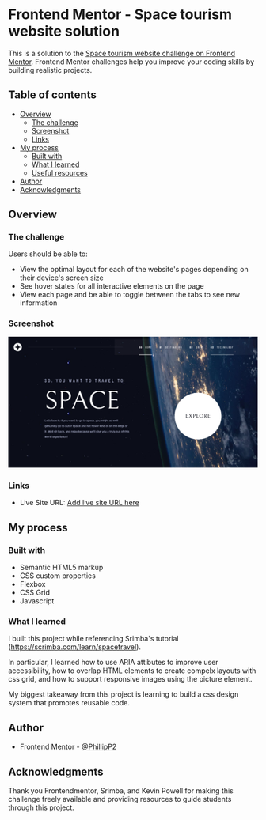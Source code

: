 # Frontend Mentor - Space tourism website solution

This is a solution to the [Space tourism website challenge on Frontend Mentor](https://www.frontendmentor.io/challenges/space-tourism-multipage-website-gRWj1URZ3). Frontend Mentor challenges help you improve your coding skills by building realistic projects. 

## Table of contents

- [Overview](#overview)
  - [The challenge](#the-challenge)
  - [Screenshot](#screenshot)
  - [Links](#links)
- [My process](#my-process)
  - [Built with](#built-with)
  - [What I learned](#what-i-learned)
  - [Useful resources](#useful-resources)
- [Author](#author)
- [Acknowledgments](#acknowledgments)

## Overview

### The challenge

Users should be able to:

- View the optimal layout for each of the website's pages depending on their device's screen size
- See hover states for all interactive elements on the page
- View each page and be able to toggle between the tabs to see new information

### Screenshot

![](./space_tourism.png)

### Links

- Live Site URL: [Add live site URL here](https://phillipp2.github.io/space_tourism)

## My process

### Built with

- Semantic HTML5 markup
- CSS custom properties
- Flexbox
- CSS Grid
- Javascript

### What I learned

I built this project while referencing Srimba's tutorial (https://scrimba.com/learn/spacetravel).

In particular, I learned how to use ARIA attibutes to improve user accessibility, how to overlap HTML elements to create compelx layouts with css grid, and how to support responsive images using the picture element. 

My biggest takeaway from this project is learning to build a css design system that promotes reusable code.

## Author

- Frontend Mentor - [@PhillipP2](https://www.frontendmentor.io/profile/PhillipP2)

## Acknowledgments

 Thank you Frontendmentor, Srimba, and Kevin Powell for making this challenge freely available and providing resources to guide students through this project.
